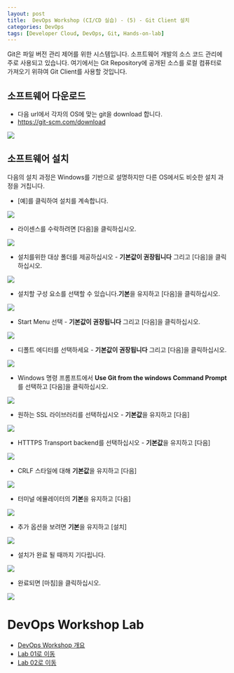```yaml
---
layout: post
title:  DevOps Workshop (CI/CD 실습) - (5) - Git Client 설치
categories: DevOps
tags: [Developer Cloud, DevOps, Git, Hands-on-lab]
---
```


Git은 파일 버전 관리 제어를 위한 시스템입니다. 소프트웨어 개발의 소스 코드 관리에 주로 사용되고 있습니다. 여기에서는 Git Repository에 공개된 소스를 로컬 컴퓨터로 가져오기 위햐여 Git Client를 사용할 것입니다. 

## 소프트웨어 다운로드
-  다음 url에서 각자의 OS에 맞는 git을 download 합니다.
- https://git-scm.com/download

![](/assets/images/devops/gitclient/00.download.png)

## 소프트웨어 설치
다음의 설치 과정은 Windows를 기반으로 설명하지만 다른 OS에서도 비슷한 설치 과정을 거칩니다.


- [예]를 클릭하여 설치를 계속합니다. 

![](/assets/images/devops/gitclient/01.png)


- 라이센스를 수락하려면 [다음]을 클릭하십시오. 

![](/assets/images/devops/gitclient/02.png)

- 설치를위한 대상 폴더를 제공하십시오 - **기본값이 권장됩니다** 그리고 [다음]을 클릭하십시오. 

![](/assets/images/devops/gitclient/03.png)

- 설치할 구성 요소를 선택할 수 있습니다.**기본**을 유지하고 [다음]을 클릭하십시오. 

![](/assets/images/devops/gitclient/04.png)

- Start Menu 선택  - **기본값이 권장됩니다** 그리고 [다음]을 클릭하십시오. 

![](/assets/images/devops/gitclient/04_0.png)

- 디폴트 에디터를 선택하세요 - **기본값이 권장됩니다** 그리고 [다음]을 클릭하십시오. 

![](/assets/images/devops/gitclient/04_1.png)

- Windows 명령 프롬프트에서 **Use Git from the windows Command Prompt**를 선택하고 [다음]을 클릭하십시오. 

![](/assets/images/devops/gitclient/06.png)

- 원하는 SSL 라이브러리를 선택하십시오 - **기본값**을 유지하고 [다음] 

![](/assets/images/devops/gitclient/07.png)

- HTTTPS Transport backend를 선택하십시오 - **기본값**을 유지하고 [다음] 

![](/assets/images/devops/gitclient/07_1.png)

- CRLF 스타일에 대해 **기본값**을 유지하고 [다음] 

![](/assets/images/devops/gitclient/08.png)

- 터미널 에뮬레이터의 **기본**을 유지하고 [다음] 

![](/assets/images/devops/gitclient/09.png)

- 추가 옵션을 보려면 **기본**을 유지하고 [설치] 

![](/assets/images/devops/gitclient/10.png)


- 설치가 완료 될 때까지 기다립니다. 

![](/assets/images/devops/gitclient/11.png)


- 완료되면 [마침]을 클릭하십시오. 

![](/assets/images/devops/gitclient/12.png)

# DevOps Workshop Lab 

- [DevOps Workshop 개요](./DevOpsWorkshop_1.html)
- [Lab 01로 이동](./DevOpsWorkshop_2.html)
- [Lab 02로 이동](./DevOpsWorkshop_3.html)


